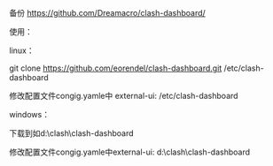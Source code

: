 备份 https://github.com/Dreamacro/clash-dashboard/

使用：

linux： 

git clone https://github.com/eorendel/clash-dashboard.git /etc/clash-dashboard

修改配置文件congig.yamle中 external-ui: /etc/clash-dashboard

windows：

下载到如d:\clash\clash-dashboard

修改配置文件congig.yamle中external-ui: d:\clash\clash-dashboard
